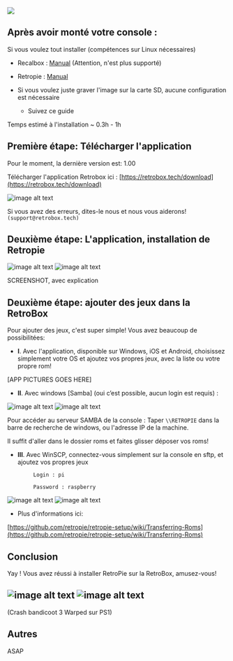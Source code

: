 <div class="image-header">
	<img src="https://i.imgur.com/32ObfXb.png"/>
</div>

## Après avoir monté votre console :


Si vous voulez tout installer (compétences sur Linux nécessaires)

* Recalbox : [Manual](manual-installation-recalbox) (Attention, n'est plus supporté)

* Retropie : [Manual](manual-installation)

* Si vous voulez juste graver l'image sur la carte SD, aucune configuration est nécessaire

    * Suivez ce guide

Temps estimé à l'installation ~ 0.3h - 1h

## Première étape: Télécharger l'application

Pour le moment, la dernière version est: 1.00

Télécharger l'application Retrobox ici : [https://retrobox.tech/download](https://retrobox.tech/download)

![image alt text](https://static.retrobox.tech/img/app.png)

Si vous avez des erreurs, dites-le nous et nous vous aiderons! `(support@retrobox.tech)`

## Deuxième étape: L'application, installation de Retropie

![image alt text](https://static.retrobox.tech/img/image_3.png) ![image alt text](https://static.retrobox.tech/img/image_4.png)

SCREENSHOT, avec explication

## Deuxième étape: ajouter des jeux dans la RetroBox

Pour ajouter des jeux, c'est super simple! Vous avez beaucoup de possibilitées:

* **I**. Avec l'application, disponible sur Windows, iOS et Android, choisissez simplement votre OS et ajoutez vos propres jeux, avec la liste ou votre propre rom!

[APP PICTURES GOES HERE]


*  **II**. Avec windows [Samba] (oui c’est possible, aucun login est requis) :

![image alt text](https://static.retrobox.tech/img/getting-started/RetroPie/image_10.png) ![image alt text](https://static.retrobox.tech/img/getting-started/RetroPie/image_11.png)

Pour accéder au serveur SAMBA de la console : Taper `\\RETROPIE` dans la barre de recherche de windows, ou l'adresse IP de la machine.

Il suffit d'aller dans le dossier roms et faites glisser déposer vos roms!

*  **III**. Avec WinSCP, connectez-vous simplement sur la console en sftp, et ajoutez vos propres jeux

			Login : pi

			Password : raspberry

![image alt text](https://static.retrobox.tech/img/getting-started/RetroPie/image_8.png) ![image alt text](https://static.retrobox.tech/img/getting-started/RetroPie/image_9.png)

* Plus d'informations ici:

[https://github.com/retropie/retropie-setup/wiki/Transferring-Roms](https://github.com/retropie/retropie-setup/wiki/Transferring-Roms)

## Conclusion

Yay ! Vous avez réussi à installer RetroPie sur la RetroBox, amusez-vous!

## ![image alt text](https://static.retrobox.tech/img/getting-started/RetroPie/image_12.png) ![image alt text](https://static.retrobox.tech/img/getting-started/RetroPie/image_13.png)

(Crash bandicoot 3 Warped sur PS1)

## Autres

ASAP
